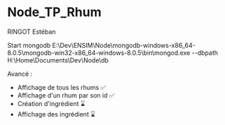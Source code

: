 # Node_TP_Rhum
RINGOT Estéban

Start mongodb E:\Dev\ENSIM\Node\mongodb-windows-x86_64-8.0.5\mongodb-win32-x86_64-windows-8.0.5\bin\mongod.exe --dbpath H:\Home\Documents\Dev\Node\db

Avancé :
- Affichage de tous les rhums ✅
- Affichage d'un rhum par son id ✅
- Création d'ingrédient ⌛
- Affichage des ingrédient ⌛